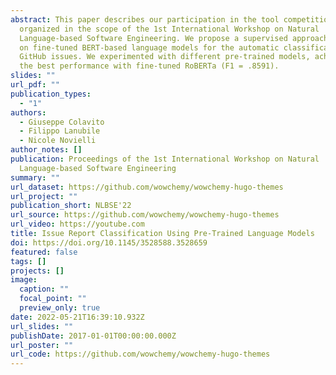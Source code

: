 ```yaml
---
abstract: This paper describes our participation in the tool competition
  organized in the scope of the 1st International Workshop on Natural
  Language-based Software Engineering. We propose a supervised approach relying
  on fine-tuned BERT-based language models for the automatic classification of
  GitHub issues. We experimented with different pre-trained models, achieving
  the best performance with fine-tuned RoBERTa (F1 = .8591).
slides: ""
url_pdf: ""
publication_types:
  - "1"
authors:
  - Giuseppe Colavito
  - Filippo Lanubile
  - Nicole Novielli
author_notes: []
publication: Proceedings of the 1st International Workshop on Natural
  Language-based Software Engineering
summary: ""
url_dataset: https://github.com/wowchemy/wowchemy-hugo-themes
url_project: ""
publication_short: NLBSE'22
url_source: https://github.com/wowchemy/wowchemy-hugo-themes
url_video: https://youtube.com
title: Issue Report Classification Using Pre-Trained Language Models
doi: https://doi.org/10.1145/3528588.3528659
featured: false
tags: []
projects: []
image:
  caption: ""
  focal_point: ""
  preview_only: true
date: 2022-05-21T16:39:10.932Z
url_slides: ""
publishDate: 2017-01-01T00:00:00.000Z
url_poster: ""
url_code: https://github.com/wowchemy/wowchemy-hugo-themes
---
```

